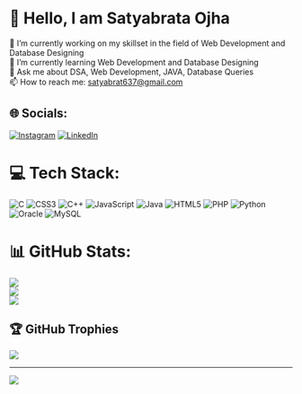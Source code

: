 
#                                           💫 Hello, I am Satyabrata Ojha
🔭 I’m currently working on my skillset in the field of Web Development and Database Designing<br>🌱 I’m currently learning Web Development and Database Designing<br>💬 Ask me about DSA, Web Development, JAVA, Database Queries<br>📫 How to reach me: satyabrat637@gmail.com <br>


## 🌐 Socials:
[![Instagram](https://img.shields.io/badge/Instagram-%23E4405F.svg?logo=Instagram&logoColor=white)](https://instagram.com/____.satya.____) [![LinkedIn](https://img.shields.io/badge/LinkedIn-%230077B5.svg?logo=linkedin&logoColor=white)](www.linkedin.com/in/satyabrata-ojha-15445a227) 

# 💻 Tech Stack:
![C](https://img.shields.io/badge/c-%2300599C.svg?style=for-the-badge&logo=c&logoColor=white) ![CSS3](https://img.shields.io/badge/css3-%231572B6.svg?style=for-the-badge&logo=css3&logoColor=white) ![C++](https://img.shields.io/badge/c++-%2300599C.svg?style=for-the-badge&logo=c%2B%2B&logoColor=white) ![JavaScript](https://img.shields.io/badge/javascript-%23323330.svg?style=for-the-badge&logo=javascript&logoColor=%23F7DF1E) ![Java](https://img.shields.io/badge/java-%23ED8B00.svg?style=for-the-badge&logo=openjdk&logoColor=white) ![HTML5](https://img.shields.io/badge/html5-%23E34F26.svg?style=for-the-badge&logo=html5&logoColor=white) ![PHP](https://img.shields.io/badge/php-%23777BB4.svg?style=for-the-badge&logo=php&logoColor=white) ![Python](https://img.shields.io/badge/python-3670A0?style=for-the-badge&logo=python&logoColor=ffdd54) ![Oracle](https://img.shields.io/badge/Oracle-F80000?style=for-the-badge&logo=oracle&logoColor=white) ![MySQL](https://img.shields.io/badge/mysql-%2300000f.svg?style=for-the-badge&logo=mysql&logoColor=white)
# 📊 GitHub Stats:
![](https://github-readme-stats.vercel.app/api?username=Satya-code12&theme=blueberry&hide_border=false&include_all_commits=false&count_private=false)<br/>
![](https://github-readme-streak-stats.herokuapp.com/?user=Satya-code12&theme=blueberry&hide_border=false)<br/>
![](https://github-readme-stats.vercel.app/api/top-langs/?username=Satya-code12&theme=blueberry&hide_border=false&include_all_commits=false&count_private=false&layout=compact)

## 🏆 GitHub Trophies
![](https://github-profile-trophy.vercel.app/?username=Satya-code12&theme=buddhism&no-frame=false&no-bg=true&margin-w=4)

---
[![](https://visitcount.itsvg.in/api?id=Satya-code12&icon=0&color=0)](https://visitcount.itsvg.in)
